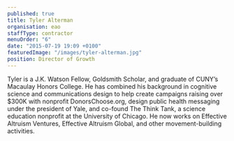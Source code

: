 ```yaml
---
published: true
title: Tyler Alterman
organisation: eao
staffType: contractor
menuOrder: "6"
date: "2015-07-19 19:09 +0100"
featuredImage: "/images/tyler-alterman.jpg"
position: Director of Growth
---
```


Tyler is a J.K. Watson Fellow, Goldsmith Scholar, and graduate of CUNY’s Macaulay Honors College. He has combined his background in cognitive science and communications design to help create campaigns raising over $300K with nonprofit DonorsChoose.org, design public health messaging under the president of Yale, and co-found The Think Tank, a science education nonprofit at the University of Chicago. He now works on Effective Altruism Ventures, Effective Altruism Global, and other movement-building activities.
